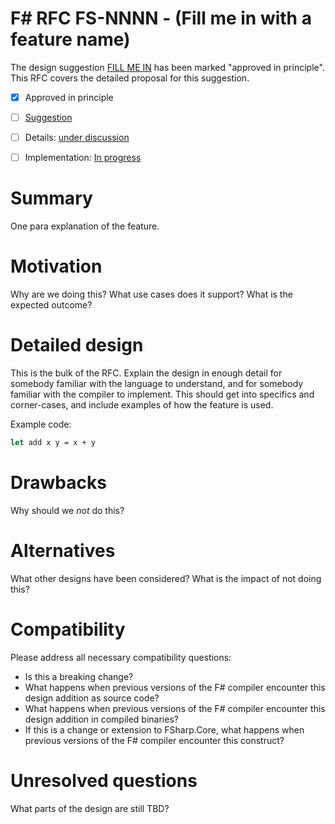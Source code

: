 # F# RFC FS-NNNN - (Fill me in with a feature name)

The design suggestion [FILL ME IN](https://github.com/fsharp/fslang-suggestions/issues/fill-me-in) has been marked "approved in principle".
This RFC covers the detailed proposal for this suggestion.

* [x] Approved in principle
* [ ] [Suggestion](https://github.com/fsharp/fslang-suggestions/issues/fill-me-in)
* [ ] Details: [under discussion](https://github.com/fsharp/fslang-design/issues/FILL-ME-IN)
* [ ] Implementation: [In progress](https://github.com/Microsoft/visualfsharp/pull/FILL-ME-IN)


# Summary
[summary]: #summary

One para explanation of the feature.

# Motivation
[motivation]: #motivation

Why are we doing this? What use cases does it support? What is the expected outcome?

# Detailed design
[design]: #detailed-design

This is the bulk of the RFC. Explain the design in enough detail for somebody familiar
with the language to understand, and for somebody familiar with the compiler to implement.
This should get into specifics and corner-cases, and include examples of how the feature is used.

Example code:

```fsharp
let add x y = x + y
```

# Drawbacks
[drawbacks]: #drawbacks

Why should we *not* do this?

# Alternatives
[alternatives]: #alternatives

What other designs have been considered? What is the impact of not doing this?

# Compatibility
[compatibility]: #compatibility

Please address all necessary compatibility questions:
* Is this a breaking change?
* What happens when previous versions of the F# compiler encounter this design addition as source code?
* What happens when previous versions of the F# compiler encounter this design addition in compiled binaries?
* If this is a change or extension to FSharp.Core, what happens when previous versions of the F# compiler encounter this construct?


# Unresolved questions
[unresolved]: #unresolved-questions

What parts of the design are still TBD?

